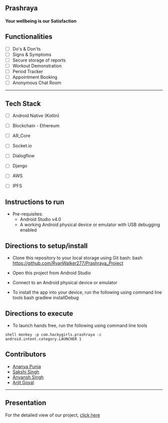 <p align="center">
	<h2 align="left"> Prashraya </h2>
	<h4 align="left"> Your wellbeing is our Satisfaction <h4>
</p>


## Functionalities
- [ ]  Do's & Don'ts
- [ ]  Signs & Symptoms
- [ ]  Secure storage of reports
- [ ]  Workout Demonstration
- [ ]  Period Tracker
- [ ]  Appointment Booking
- [ ]  Anonymous Chat Room

-------------

## Tech Stack
- [ ]  Android Native (Kotlin)
- [ ]  Blockchain - Ethereum
- [ ]  AR_Core
- [ ]  Socket.io
- [ ]  Dialogflow
- [ ]  Django
- [ ]  AWS
- [ ]  IPFS


## Instructions to run

* Pre-requisites:
	-  Android Studio v4.0
	-  A working Android physical device or emulator with USB debugging enabled

## Directions to setup/install
- Clone this repository to your local storage using Git bash:
bash
https://github.com/RyanWalker277/Prashraya_Project

- Open this project from Android Studio
- Connect to an Android physical device or emulator
- To install the app into your device, run the following using command line tools
bash
gradlew installDebug


## Directions to execute
-  To launch hands free, run the following using command line tools

```
shell monkey -p com.hackygirls.prashraya -c android.intent.category.LAUNCHER 1
```

	
## Contributors
* [Ananya Punia](https://github.com/ananyapunia28)
* [Sakshi Singh](https://github.com/1539sakshi)
* [Anvansh Singh](https://github.com/ryanwalker277)
* [Arjit Goyal](https://github.com/arjit1704)
---	
	
	
## Presentation 

For the detailed view of our project, [click here](https://www.canva.com/design/DAFHuTMEE7Q/q8aFE5fanSBwQfeo01NUnw/edit?utm_content=DAFHuTMEE7Q&utm_campaign=designshare&utm_medium=link2&utm_source=sharebutton#)
